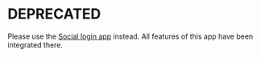 # DEPRECATED

Please use the [Social login app](https://apps.nextcloud.com/apps/sociallogin) instead. All features of this app have been integrated there.
